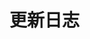 # 更新日志

<!-- ## 0.3.21

#### Bugfix

- 调整 Select 组件在 远程搜索 & 无搜索条件 & 无数据 时不在主动显示下拉框 [Ones](https://ones.sankuai.com/ones/product/4348/workItem/defect/detail/40851428)
- 修复 DatePicker 组件在 type='daterange' 下时用户手动输入错误的日期时间造成的组件显示错误 [Ones](https://ones.sankuai.com/ones/product/4348/workItem/defect/detail/40896819)
- 修复 Cascader 组件在校验失败时样式错误 [TT](https://tt.sankuai.com/ticket/detail?id=40713626)
- 修复 Select 组件 types 定义缺少 focus、blur 等函数声明 [TT](https://ones.sankuai.com/ones/product/4348/workItem/defect/detail/40707869)
- 修复 InputNumber 组件实际显示 value 可能和传入 value 不一致的问题[Ones](https://ones.sankuai.com/ones/product/4348/workItem/defect/detail/41572963)

## 0.3.20

`2021-07-06`

#### Feature

- 增加 Menu 组件 lazy 属性，用于优化性能，懒加载子菜单项 [Ones](https://ones.sankuai.com/ones/product/4348/workItem/defect/detail/10984313)
- 增加 TabPane 组件 lazy 用于优化性能，当未激活时不挂载 pane 内元素
- 增加 Modal 组件 enable-click-through 属性，用于设置是否允许点击 Modal 下方元素 [TT](https://tt.sankuai.com/ticket/detail?id=40402170)

  ```
  $icon-font-path: '~@ss/mtd-vue/packages/theme-chalk/fonts';
  @import "@ss/mtd-vue/packages/theme-chalk/index.scss";
  ```

  改为

  ```
  $icon-font-path: '~@ss/mtd-vue/components/theme-chalk/fonts';
  @import "@ss/mtd-vue/components/theme-chalk/index.scss";
  ``` -->
